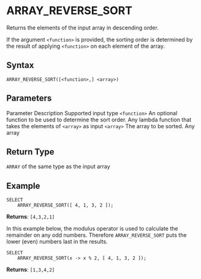 # [](#array_reverse_sort)ARRAY\_REVERSE\_SORT

Returns the elements of the input array in descending order.

If the argument `<function>` is provided, the sorting order is determined by the result of applying `<function>` on each element of the array.

## [](#syntax)Syntax

```
ARRAY_REVERSE_SORT([<function>,] <array>)
```

## [](#parameters)Parameters

Parameter Description Supported input type `<function>` An optional function to be used to determine the sort order. Any lambda function that takes the elements of `<array>` as input `<array>` The array to be sorted. Any array

## [](#return-type)Return Type

`ARRAY` of the same type as the input array

## [](#example)Example

```
SELECT
	ARRAY_REVERSE_SORT([ 4, 1, 3, 2 ]);
```

**Returns**: `[4,3,2,1]`

In this example below, the modulus operator is used to calculate the remainder on any odd numbers. Therefore `ARRAY_REVERSE_SORT` puts the lower (even) numbers last in the results.

```
SELECT
	ARRAY_REVERSE_SORT(x -> x % 2, [ 4, 1, 3, 2 ]);
```

**Returns**: `[1,3,4,2]`
